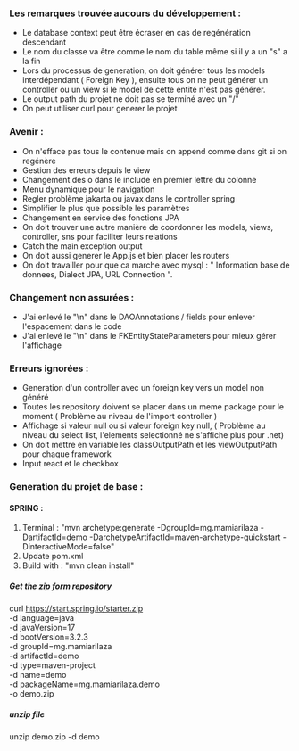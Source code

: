 ### Les remarques trouvée aucours du développement :
- Le database context peut être écraser en cas de regénération descendant
- Le nom du classe va être comme le nom du table même si il y a un "s" a la fin
- Lors du processus de generation, on doit générer tous les models interdépendant ( Foreign Key ), ensuite tous on ne peut générer un controller ou un view si le model de cette entité n'est pas générer.
- Le output path du projet ne doit pas se terminé avec un "/"
- On peut utiliser curl pour generer le projet 

### Avenir :
- On n'efface pas tous le contenue mais on append comme dans git si on regénère
- Gestion des erreurs depuis le view
- Changement des o dans le include en premier lettre du colonne
- Menu dynamique pour le navigation
- Regler problème jakarta ou javax dans le controller spring
- Simplifier le plus que possible les paramètres
- Changement en service des fonctions JPA
- On doit trouver une autre manière de coordonner les models, views, controller, sns pour faciliter leurs relations
- Catch the main exception output 
- On doit aussi generer le App.js et bien placer les routers
- On doit travailler pour que ca marche avec mysql : " Information base de donnees, Dialect JPA, URL Connection ".

### Changement non assurées :
- J'ai enlevé le "\n" dans le DAOAnnotations / fields pour enlever l'espacement dans le code
- J'ai enlevé le "\n" dans le FKEntityStateParameters pour mieux gérer l'affichage

### Erreurs ignorées :
- Generation d'un controller avec un foreign key vers un model non généré
- Toutes les repository doivent se placer dans un meme package pour le moment ( Problème au niveau de l'import controller )
- Affichage si valeur null ou si valeur foreign key null, ( Problème au niveau du select list, l'elements selectionné ne s'affiche plus pour .net)
- On doit mettre en variable les classOutputPath et les viewOutputPath pour chaque framework
- Input react et le checkbox

### Generation du projet de base :
#### SPRING :
1. Terminal : "mvn archetype:generate -DgroupId=mg.mamiarilaza -DartifactId=demo -DarchetypeArtifactId=maven-archetype-quickstart -DinteractiveMode=false"
2. Update pom.xml
3. Build with : "mvn clean install"

##### Get the zip form repository
curl https://start.spring.io/starter.zip \
  -d language=java \
  -d javaVersion=17 \
  -d bootVersion=3.2.3 \
  -d groupId=mg.mamiarilaza \
  -d artifactId=demo \
  -d type=maven-project \
  -d name=demo \
  -d packageName=mg.mamiarilaza.demo \
  -o demo.zip

##### unzip file 
unzip demo.zip -d demo
